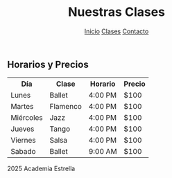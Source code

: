 <html lang="es">
<head>
  <meta charset="UTF-8">
  <link rel="stylesheet" href="css/estilos.css">
</head>
<body>
  <header>
    <h1>Nuestras Clases</h1>
    <nav>
      <a href="https://nevarez007.github.io/Danza/index.html">Inicio</a>
      <a href="https://nevarez007.github.io/clase/">Clases</a>
      <a href="https://nevarez007.github.io/contacto/">Contacto</a>
    </nav>
  </header>

  <main>
    <h2>Horarios y Precios</h2>
    <table>
      <tr><th>Día</th><th>Clase</th><th>Horario</th><th>Precio</th></tr>
      <tr><td>Lunes</td><td>Ballet</td><td>4:00 PM</td><td>$100</td></tr>
      <tr><td>Martes</td><td>Flamenco</td><td>4:00 PM</td><td>$100</td></tr>
      <tr><td>Miércoles</td><td>Jazz</td><td>4:00 PM</td><td>$100</td></tr>
      <tr><td>Jueves</td><td>Tango</td><td>4:00 PM</td><td>$100</td></tr>
      <tr><td>Viernes</td><td>Salsa</td><td>4:00 PM</td><td>$100</td></tr>
      <tr><td>Sabado</td><td>Ballet</td><td>9:00 AM</td><td>$100</td></tr>
    </table>
  </main>

  <footer>
    2025 Academia Estrella
  </footer>
</body>
</html>
